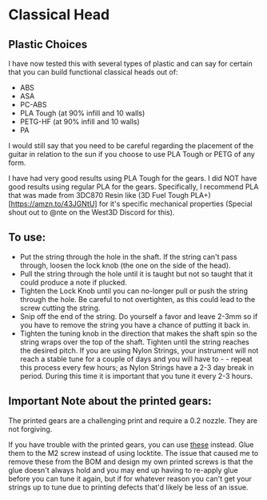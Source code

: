 # Classical Head

## Plastic Choices

I have now tested this with several types of plastic and can say for certain that you can build functional classical heads out of:
- ABS
- ASA
- PC-ABS
- PLA Tough (at 90% infill and 10 walls)
- PETG-HF (at 90% infill and 10 walls)
- PA

I would still say that you need to be careful regarding the placement of the guitar in relation to the sun if you choose to use PLA Tough or PETG of any form.  

I have had very good results using PLA Tough for the gears.  I did NOT have good results using regular PLA for the gears.  Specifically, I recommend PLA that was made from 3DC870 Resin like (3D Fuel Tough PLA+)[https://amzn.to/43JGNtU] for it's specific mechanical properties (Special shout out to @nte on the West3D Discord for this).

## To use: 

- Put the string through the hole in the shaft.  If the string can't pass through, loosen the lock knob (the one on the side of the head).  
- Pull the string through the hole until it is taught but not so taught that it could produce a note if plucked.  
- Tighten the Lock Knob until you can no-longer pull or push the string through the hole.  Be careful to not overtighten, as this could lead to the screw cutting the string.  
- Snip off the end of the string.  Do yourself a favor and leave 2-3mm so if you have to remove the string you have a chance of putting it back in. 
- Tighten the tuning knob in the direction that makes the shaft spin so the string wraps over the top of the shaft.  Tighten until the string reaches the desired pitch.  If you are using Nylon Strings, your instrument will not reach a stable tune for a couple of days and you will have to - - repeat this process every few hours; as Nylon Strings have a 2-3 day break in period.  During this time it is important that you tune it every 2-3 hours. 


## Important Note about the printed gears: 

The printed gears are a challenging print and require a 0.2 nozzle.  They are not forgiving.

If you have trouble with the printed gears, you can use [these](https://amzn.to/4l2Nihy) instead.  Glue them to the M2 screw instead of using locktite.  The issue that caused me to remove these from the BOM and design my own printed screws is that the glue doesn't always hold and you may end up having to re-apply glue before you can tune it again, but if for whatever reason you can't get your strings up to tune due to printing defects that'd likely be less of an issue. 
